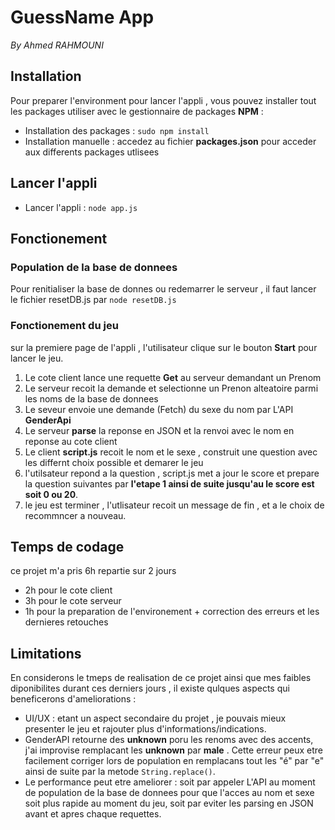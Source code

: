 # GuessName App 
*By Ahmed RAHMOUNI*

## Installation

Pour preparer l'environment pour lancer l'appli , vous pouvez installer tout les packages utiliser
avec le gestionnaire de packages **NPM** :
* Installation des packages : `sudo npm install`
* Installation manuelle : accedez au fichier **packages.json** pour acceder aux differents packages utlisees
	
## Lancer l'appli
* Lancer l'appli : `node app.js`

## Fonctionement
### Population de la base de donnees 
Pour renitialiser la base de donnes ou redemarrer le serveur , il faut lancer le fichier resetDB.js par `node resetDB.js` 
### Fonctionement du jeu
sur la premiere page de l'appli , l'utilisateur clique sur le bouton **Start** pour lancer le jeu.
1. Le cote client lance une requette **Get** au serveur demandant un Prenom
2. Le serveur recoit la demande et selectionne un Prenon alteatoire parmi les noms de la base de donnees
3. Le seveur envoie une demande (Fetch) du sexe du nom par L'API **GenderApi** 
4. Le serveur **parse** la reponse en JSON et la renvoi avec le nom en reponse au cote client
5. Le client **script.js** recoit le nom et le sexe , construit une question avec les differnt choix possible et demarer le jeu
6. l'utilsateur repond a la question , script.js met a jour le score et prepare la question suivantes par **l'etape 1 ainsi de suite jusqu'au le score est soit 0 ou 20**.
7. le jeu est terminer , l'utlisateur recoit un message de fin , et a le choix de recommncer a nouveau.

## Temps de codage

ce projet m'a pris 6h repartie sur 2 jours 
* 2h pour le cote client
* 3h pour le cote serveur
* 1h pour la preparation de l'environement + correction des erreurs et les dernieres retouches

## Limitations

En considerons le tmeps de realisation de ce projet ainsi que mes faibles diponibilites durant ces derniers jours , il existe qulques aspects qui beneficerons d'ameliorations :
* UI/UX : etant un aspect secondaire du projet ,  je pouvais mieux presenter le jeu et rajouter plus d'informations/indications.
* GenderAPI retourne des **unknown** poru les renoms avec des accents, j'ai improvise remplacant les **unknown** par **male** . Cette erreur peux etre facilement corriger lors de population en remplacans tout les "é" par "e" ainsi de suite par la metode `String.replace()`.
* Le performance peut etre ameliorer : soit par appeler L'API au moment de population de la base de donnees pour que l'acces au nom et sexe soit plus rapide au moment du jeu, soit 	par eviter les parsing en JSON avant et apres chaque requettes.
